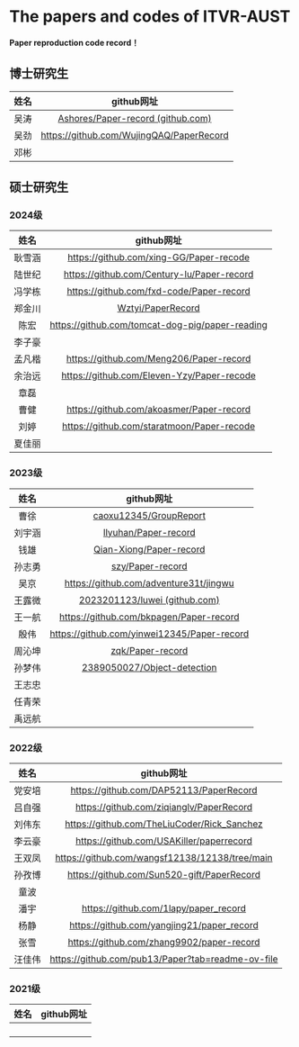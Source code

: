 # The papers and codes of ITVR-AUST

**Paper reproduction code record！**

## 博士研究生

| 姓名 |                          github网址                          |
| :--: | :----------------------------------------------------------: |
| 吴涛 | [Ashores/Paper-record (github.com)](https://github.com/Ashores/Paper-record) |
|  吴劲  |https://github.com/WujingQAQ/PaperRecord|
|  邓彬  |            |



## 硕士研究生

### 2024级

|  姓名  |                          github网址                          |
| :----: | :----------------------------------------------------------: |
| 耿雪涵 |  https://github.com/xing-GG/Paper-recode                     |
| 陆世纪 |  https://github.com/Century-lu/Paper-record                |
| 冯学栋 |  https://github.com/fxd-code/Paper-record                  |
| 郑金川 |  [Wztyi/PaperRecord](https://github.com/Wztyi/PaperRecord) |
|  陈宏  |  https://github.com/tomcat-dog-pig/paper-reading           |
| 李子豪 |                                                           |
| 孟凡楷 |  https://github.com/Meng206/Paper-record                   |
| 余治远 |  https://github.com/Eleven-Yzy/Paper-recode                          |
|  章磊  |                                                                      |
|  曹健  |  https://github.com/akoasmer/Paper-record                  |
|  刘婷  |  https://github.com/staratmoon/Paper-recode                |
| 夏佳丽 |                                                                      |


### 2023级

|  姓名  |                          github网址                          |
| :----: | :----------------------------------------------------------: |
|  曹徐  | [caoxu12345/GroupReport](https://github.com/caoxu12345/GroupReport)             |
| 刘宇涵 |  [llyuhan/Paper-record](https://github.com/llyuhan/Paper-record)|
|  钱雄  |     [Qian-Xiong/Paper-record](https://github.com/Qian-Xiong/Paper-record)|
| 孙志勇 | [szy/Paper-record](https://github.com/20001218/Paper-record) |
|  吴京  |  https://github.com/adventure31t/jingwu                      |
| 王露微 | [2023201123/luwei (github.com)](https://github.com/2023201123/luwei) |
| 王一航 | https://github.com/bkpagen/Paper-record                              |
|  殷伟  | https://github.com/yinwei12345/Paper-record                          |
| 周沁坤 |          [zqk/Paper-record](https://github.com/betray0427/AKAkunkun) |
| 孙梦伟 | [2389050027/Object-detection](https://github.com/2389050027/Object-detection/tree/main) |
| 王志忠 |  |
| 任青荣 |  |
| 禹远航 |  |


### 2022级

|  姓名  | github网址 |
| :----: | :--------: |
| 党安培 |https://github.com/DAP52113/PaperRecord|
| 吕自强 |https://github.com/ziqianglv/PaperRecord|
| 刘伟东 | https://github.com/TheLiuCoder/Rick_Sanchez |
| 李云豪 |https://github.com/USAKiller/paperrecord|
| 王双凤 |https://github.com/wangsf12138/12138/tree/main|
| 孙孜博 |https://github.com/Sun520-gift/PaperRecord|
|  童波  |            |
|  潘宇  |https://github.com/1lapy/paper_record|
|  杨静  |https://github.com/yangjing21/paper_record|
|  张雪  |https://github.com/zhang9902/paper-record|
| 汪佳伟 |   https://github.com/pub13/Paper?tab=readme-ov-file         |
### 2021级

| 姓名 | github网址 |
| :--: | :--------: |
|      |            |
|      |            |
|      |            |
|      |            |

